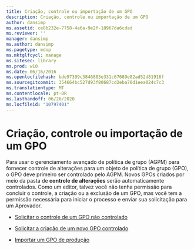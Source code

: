 ```yaml
---
title: Criação, controle ou importação de um GPO
description: Criação, controle ou importação de um GPO
author: dansimp
ms.assetid: ce8b232e-7758-4a6a-9e2f-18967da6cdad
ms.reviewer: ''
manager: dansimp
ms.author: dansimp
ms.pagetype: mdop
ms.mktglfcycl: manage
ms.sitesec: library
ms.prod: w10
ms.date: 06/16/2016
ms.openlocfilehash: bde97399c3846883e331c67689e82ad52d81916f
ms.sourcegitcommit: 354664bc527d93f80687cd2eba70d1eea024c7c3
ms.translationtype: MT
ms.contentlocale: pt-BR
ms.lasthandoff: 06/26/2020
ms.locfileid: "10797401"
---
```

# Criação, controle ou importação de um GPO


Para usar o gerenciamento avançado de política de grupo (AGPM) para fornecer controle de alterações para um objeto de política de grupo (GPO), o GPO deve primeiro ser controlado pelo AGPM. Novos GPOs criados por meio da pasta de **controle de alterações** serão automaticamente controlados. Como um editor, talvez você não tenha permissão para concluir o controle, a criação ou a exclusão de um GPO, mas você tem a permissão necessária para iniciar o processo e enviar sua solicitação para um Aprovador.

-   [Solicitar o controle de um GPO não controlado](request-control-of-an-uncontrolled-gpo-agpm30ops.md)

-   [Solicitar a criação de um novo GPO controlado](request-the-creation-of-a-new-controlled-gpo-agpm30ops.md)

-   [Importar um GPO de produção](import-a-gpo-from-production-agpm30ops.md)

 

 





